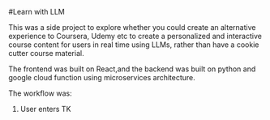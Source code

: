 #Learn with LLM

This was a side project to explore whether you could create an alternative experience to Coursera, Udemy etc to create a personalized and interactive course content for users in real time using LLMs, rather than have a cookie cutter course material.

The frontend was built on React,and the backend was built on python and google cloud function using microservices architecture.

The workflow was:
1. User enters TK
